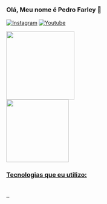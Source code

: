### Olá, Meu nome é Pedro Farley 👋

[![Instagram](https://img.shields.io/badge/Instagram-E4405F?style=for-the-badge&logo=instagram&logoColor=white)](https://www.instagram.com/pfarley_7/)
[![Youtube](https://img.shields.io/badge/YouTube-FF0000?style=for-the-badge&logo=youtube&logoColor=white)](https://www.youtube.com/channel/UCVc_tZP7H6jiEOyyi1DpvmA)

<div>
<a href="https://github.com/Pedrofarley7">
<img height="180em" src="https://github-readme-stats.vercel.app/api?username=Pedrofarley7&show_icons=true&theme=radical&include_all_commits=true&count_private=true"/>
</div>
<img height="165,5em" src="https://github-readme-stats.vercel.app/api/top-langs/?username=Pedrofarley7&layout=compact&langs_count=7&theme=radical"/>

### Tecnologias que eu utilizo:

<div style= "display: inline_block"><br/>
  <img align="center" alt "JavaScript" src="https://img.shields.io/badge/JavaScript-F7DF1E?style=for-the-badge&logo=javascript&logoColor=black"/>
  <img align="center" alt "Python" src="https://img.shields.io/badge/Python-14354C?style=for-the-badge&logo=python&logoColor=white"/>
  <img align="center" alt "Java" src="https://img.shields.io/badge/Java-ED8B00?style=for-the-badge&logo=openjdk&logoColor=white"/>
  </div>
